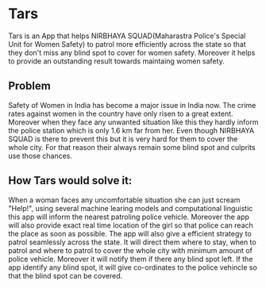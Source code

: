 # Tars
Tars is an App that helps NIRBHAYA SQUAD(Maharastra Police's Special Unit for Women Safety) to patrol more efficiently across the state so that they don't 
miss any blind spot to cover for women safety. Moreover it helps to provide an outstanding result towards maintaing women safety. 
## Problem
Safety of Women in India has become a major issue in India now. The crime rates against women in the country have only risen to a great extent. Moreover 
when they face any unwanted situation like this they hardly inform the police station which is only 1.6 km far from her. Even though NIRBHAYA SQUAD is there to prevent this but it is very hard for them to cover the whole city. For that reason their always remain some blind spot and culprits use those chances.  
## How Tars would solve it:

When a woman faces any uncomfortable situation she can just scream "Help!", using several machine learing models and computational linguistic this app will
inform the nearest patroling police vehicle. Moreover the app will also provide exact real time location of the girl so that police can reach the place as soon as possible.
The app will also give a efficient strategy to patrol seamlessly across the state. It will direct them where to stay, when to patrol and where to patrol 
to cover the whole city with minimum amount of police vehicle. Moreover it will notify them if there any blind spot left. If the app identify any blind
spot, it will give co-ordinates to the police vehincle so that the blind spot can be covered.  

